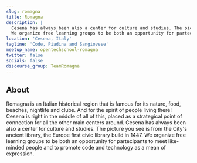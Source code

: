```yaml
---
slug: romagna
title: Romagna
description: |
  Cesena has always been also a center for culture and studies. The picture you see is from the City's ancient library, the Europe first civic library build in 1447.
  We organize free learning groups to be both an opportunity for partecipants to meet like-minded people and to promote code and technology as a mean of expression.
location: 'Cesena, Italy'
tagline: 'Code, Piadina and Sangiovese'
meetup_name: opentechschool-romagna
twitter: false
socials: false
discourse_group: TeamRomagna
---
```


## About

Romagna is an Italian historical region that is famous for its nature, food, beaches, nightlife and clubs. And for the spirit of people living there! Cesena is right in the middle of all of this, placed as a strategical point of connection for all the other main centers around.
Cesena has always been also a center for culture and studies. The picture you see is from the City's ancient library, the Europe first civic library build in 1447.
We organize free learning groups to be both an opportunity for partecipants to meet like-minded people and to promote code and technology as a mean of expression.
